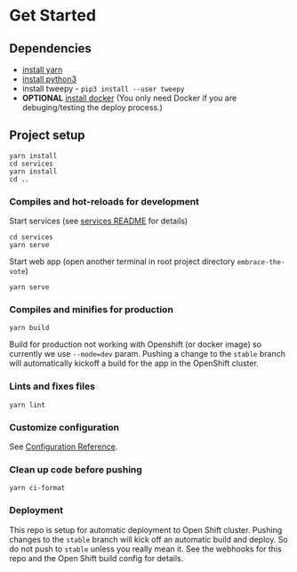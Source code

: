 # Get Started

## Dependencies
- [install yarn](https://yarnpkg.com/lang/en/docs/cli/install/)
- [install python3](https://realpython.com/installing-python/)
- install tweepy - `pip3 install --user tweepy`
- **OPTIONAL** [install docker](https://docs.docker.com/get-docker/) (You only need Docker if you are debuging/testing the deploy process.)

## Project setup
```
yarn install
cd services
yarn install
cd ..
```

### Compiles and hot-reloads for development
Start services (see [services README](services/README.md) for details)
```
cd services
yarn serve
```

Start web app (open another terminal in root project directory `embrace-the-vote`)
```
yarn serve
```

### Compiles and minifies for production
```
yarn build
```
Build for production not working with Openshift (or docker image) so currently we use `--mode=dev` param.
Pushing a change to the `stable` branch will automatically kickoff a build for the app in the OpenShift cluster.
### Lints and fixes files
```
yarn lint
```

### Customize configuration
See [Configuration Reference](https://cli.vuejs.org/config/).

### Clean up code before pushing
```
yarn ci-format
```

### Deployment
This repo is setup for automatic deployment to Open Shift cluster. Pushing changes to the `stable` branch will kick off an automatic build and deploy. So do not push to `stable` unless you really mean it. See the webhooks for this repo and the Open Shift build config for details.